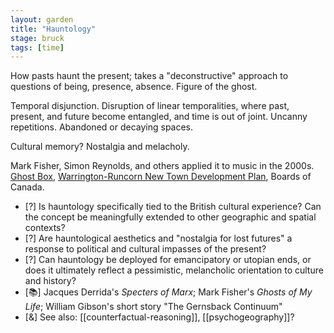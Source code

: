 ```yaml
---  
layout: garden
title: "Hauntology"
stage: bruck
tags: [time]
---
```


How pasts haunt the present; takes a "deconstructive" approach to questions of being, presence, absence. Figure of the ghost.

Temporal disjunction. Disruption of linear temporalities, where past, present, and future become entangled, and time is out of joint. Uncanny repetitions. Abandoned or decaying spaces.

Cultural memory? Nostalgia and melacholy.

Mark Fisher, Simon Reynolds, and others applied it to music in the 2000s. [Ghost Box](https://www.ghostbox.co.uk/), [Warrington-Runcorn New Town Development Plan](https://warringtonruncorn.com/), Boards of Canada.

- [?] Is hauntology specifically tied to the British cultural experience? Can the concept be meaningfully extended to other geographic and spatial contexts?
- [?] Are hauntological aesthetics and "nostalgia for lost futures" a response to political and cultural impasses of the present?
- [?] Can hauntology be deployed for emancipatory or utopian ends, or does it ultimately reflect a pessimistic, melancholic orientation to culture and history?
- [📚] Jacques Derrida's _Specters of Marx_; Mark Fisher's _Ghosts of My Life_; William Gibson's short story "The Gernsback Continuum"
- [&] See also: [[counterfactual-reasoning]], [[psychogeography]]?
